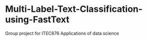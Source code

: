 # Multi-Label-Text-Classification-using-FastText
Group project for ITEC876 Applications of data science
